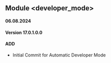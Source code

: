 ## Module <developer_mode>

#### 06.08.2024
#### Version 17.0.1.0.0
#### ADD
- Initial Commit for Automatic Developer Mode
